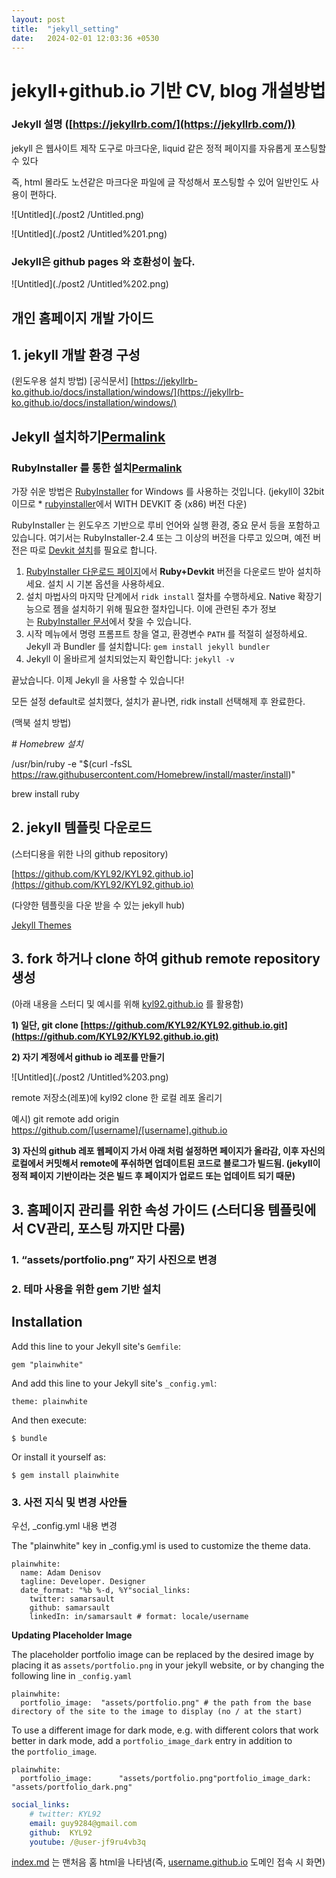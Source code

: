 ```yaml
---
layout: post
title:  "jekyll_setting"
date:   2024-02-01 12:03:36 +0530
---
```


# jekyll+github.io 기반 CV, blog 개설방법

### Jekyll 설명 ([https://jekyllrb.com/](https://jekyllrb.com/))

jekyll 은 웹사이트 제작 도구로 마크다운, liquid 같은 정적 페이지를 자유롭게 포스팅할 수 있다

즉, html 몰라도 노션같은 마크다운 파일에 글 작성해서 포스팅할 수 있어 일반인도 사용이 편하다.

![Untitled](./post2
/Untitled.png)

![Untitled](./post2
/Untitled%201.png)

### Jekyll은 github pages 와 호환성이 높다.

![Untitled](./post2
/Untitled%202.png)

## 개인 홈페이지 개발 가이드

## 1.  jekyll 개발 환경 구성

(윈도우용 설치 방법) [공식문서] [https://jekyllrb-ko.github.io/docs/installation/windows/](https://jekyllrb-ko.github.io/docs/installation/windows/)

## Jekyll 설치하기[Permalink](https://jekyllrb-ko.github.io/docs/installation/windows/#jekyll-%EC%84%A4%EC%B9%98%ED%95%98%EA%B8%B0)

### RubyInstaller 를 통한 설치[Permalink](https://jekyllrb-ko.github.io/docs/installation/windows/#rubyinstaller-%EB%A5%BC-%ED%86%B5%ED%95%9C-%EC%84%A4%EC%B9%98)

가장 쉬운 방법은 [RubyInstaller](https://rubyinstaller.org/) for Windows 를 사용하는 것입니다. (jekyll이 32bit이므로 * [rubyinstaller](https://rubyinstaller.org/downloads/)에서 WITH DEVKIT 중 (x86) 버전 다운)

RubyInstaller 는 윈도우즈 기반으로 루비 언어와 실행 환경, 중요 문서 등을 포함하고 있습니다. 여기서는 RubyInstaller-2.4 또는 그 이상의 버전을 다루고 있으며, 예전 버전은 따로 [Devkit 설치](https://github.com/oneclick/rubyinstaller/wiki/Development-Kit)를 필요로 합니다.

1. [RubyInstaller 다운로드 페이지](https://rubyinstaller.org/downloads/)에서 **Ruby+Devkit** 버전을 다운로드 받아 설치하세요. 설치 시 기본 옵션을 사용하세요.
2. 설치 마법사의 마지막 단계에서 `ridk install` 절차를 수행하세요. Native 확장기능으로 젬을 설치하기 위해 필요한 절차입니다. 이에 관련된 추가 정보는 [RubyInstaller 문서](https://github.com/oneclick/rubyinstaller2#using-the-installer-on-a-target-system)에서 찾을 수 있습니다.
3. 시작 메뉴에서 명령 프롬프트 창을 열고, 환경변수 `PATH` 를 적절히 설정하세요. Jekyll 과 Bundler 를 설치합니다: `gem install jekyll bundler`
4. Jekyll 이 올바르게 설치되었는지 확인합니다: `jekyll -v`

끝났습니다. 이제 Jekyll 을 사용할 수 있습니다!

모든 설정 default로 설치했다, 설치가 끝나면, ridk install 선택해제 후 완료한다.

(맥북 설치 방법)

*# Homebrew 설치*

/usr/bin/ruby -e "$(curl -fsSL https://raw.githubusercontent.com/Homebrew/install/master/install)"

brew install ruby

## 2. jekyll 템플릿 다운로드

(스터디용을 위한 나의 github repository)

[https://github.com/KYL92/KYL92.github.io](https://github.com/KYL92/KYL92.github.io)

(다양한 템플릿을 다운 받을 수 있는 jekyll hub)

[Jekyll Themes](http://jekyllthemes.org/)

## 3. fork 하거나 clone 하여 github remote repository 생성

(아래 내용을 스터디 및 예시를 위해 [kyl92.github.io](http://kyl92.github.io) 를 활용함)

**1) 일단, git clone [https://github.com/KYL92/KYL92.github.io.git](https://github.com/KYL92/KYL92.github.io.git)**

**2) 자기 계정에서 github io 레포를 만들기**

![Untitled](./post2
/Untitled%203.png)

remote 저장소(레포)에 kyl92 clone 한 로컬 레포 올리기

예시) git remote add origin https://github.com/[username]/[username].github.io

 **3) 자신의 github 레포 웹페이지 가서 아래 처럼 설정하면 페이지가 올라감, 이후 자신의 로컬에서 커밋해서 remote에 푸쉬하면 업데이트된 코드로 블로그가 빌드됨.
(jekyll이 정적 페이지 기반이라는 것은 빌드 후 페이지가 업로드 또는 업데이트 되기 때문)**


## 3. 홈페이지 관리를 위한 속성 가이드 (스터디용 템플릿에서 CV관리, 포스팅 까지만 다룸)

### 1. “assets/portfolio.png” 자기 사진으로 변경

### 2. 테마 사용을 위한 gem 기반 설치

## Installation

Add this line to your Jekyll site's `Gemfile`:

```
gem "plainwhite"
```

And add this line to your Jekyll site's `_config.yml`:

```
theme: plainwhite
```

And then execute:

```
$ bundle
```

Or install it yourself as:

```
$ gem install plainwhite
```

### 3. 사전 지식 및 변경 사안들

우선, _config.yml  내용 변경

The "plainwhite" key in _config.yml is used to customize the theme data.

```
plainwhite:
  name: Adam Denisov
  tagline: Developer. Designer
  date_format: "%b %-d, %Y"social_links:
    twitter: samarsault
    github: samarsault
    linkedIn: in/samarsault # format: locale/username
```

**Updating Placeholder Image**

The placeholder portfolio image can be replaced by the desired image by placing it as `assets/portfolio.png` in your jekyll website, or by changing the following line in `_config.yaml`

```
plainwhite:
  portfolio_image:  "assets/portfolio.png" # the path from the base directory of the site to the image to display (no / at the start)
```

To use a different image for dark mode, e.g. with different colors that work better in dark mode, add a `portfolio_image_dark` entry in addition to the `portfolio_image`.

```
plainwhite:
  portfolio_image:      "assets/portfolio.png"portfolio_image_dark: "assets/portfolio_dark.png"
```

```yaml
social_links:
    # twitter: KYL92
    email: guy9284@gmail.com
    github:  KYL92
    youtube: /@user-jf9ru4vb3q
```

[index.md](http://index.md) 는 맨처음 홈 html을 나타냄(즉, [username.github.io](http://username.github.io) 도메인 접속 시 화면)
